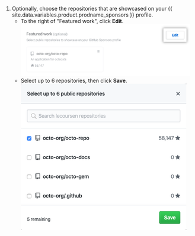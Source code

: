 1. Optionally, choose the repositories that are showcased on your {{ site.data.variables.product.prodname_sponsors }} profile.
    - To the right of "Featured work", click **Edit**. ![Edit button for featured work](/assets/images/help/sponsors/featured-work-edit-button.png)
    - Select up to 6 repositories, then click **Save**. ![Checkboxes to select repositories](/assets/images/help/sponsors/featured-work-select.png)